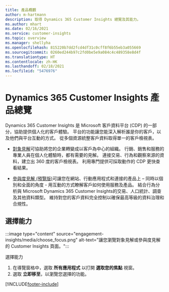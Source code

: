 ```yaml
---
title: 產品概觀
author: m-hartmann
description: 取得 Dynamics 365 Customer Insights 總覽及其能力。
ms.author: mhart
ms.date: 02/16/2021
ms.service: customer-insights
ms.topic: overview
ms.manager: shellyha
ms.openlocfilehash: 815220b7dd2fcd4df31c0cff8f6b55eb3a055669
ms.sourcegitcommit: 0260ed244b97c2fd0be5e9a084c4c489358e8d4f
ms.translationtype: HT
ms.contentlocale: zh-HK
ms.lasthandoff: 02/18/2021
ms.locfileid: "5476976"
---
```

# <a name="product-overview-for-dynamics-365-customer-insights"></a>Dynamics 365 Customer Insights 產品總覽

Dynamics 365 Customer Insights 是 Microsoft 客戶資料平台 (CDP) 的一部分，協助提供個人化的客戶體驗。 平台的功能讓您能深入解析誰是你的客戶，以及他們與平台互動的方式。 從多個資源統整客戶資料取得單一的客戶檢視表。


- [對象見解](audience-insights/overview.md)可協助將您的企業轉變成以客戶為中心的組織。 行銷、銷售和服務的專業人員在個人化體驗時，都有需要的見解。 連接交易、行為和觀察來源的資料，建立出 360 度的客戶檢視表。 利用專門提供可採取動作的 CDP 更快查看結果。 

- [參與度見解 (預覽版)](engagement-insights/index.yml)可讓您在網站、行動應用程式和連接的產品上 – 同時以個別和全面的角度 - 用互動的方式瞭解客戶如何使用服務及產品。 結合行為分析與 Microsoft  Dynamics 365 Customer Insights的交易、人口統計、調查及其他資料類型。 維持對您的客戶資料完全控制以確保最高等級的資料治理和合規性。
 
## <a name="choose-a-capability"></a>選擇能力

:::image type="content" source="engagement-insights/media/choose_focus.png" alt-text="讓您瀏覽對象見解或參與度見解的 Customer Insights 頁面。":::

選擇能力

1. 在導覽窗格中，選取 **所有應用程式** 以打開 **選取您的焦點** 視窗。
1. 選取 **立即移至**，以瀏覽您選擇的功能。


[!INCLUDE[footer-include](includes/footer-banner.md)]